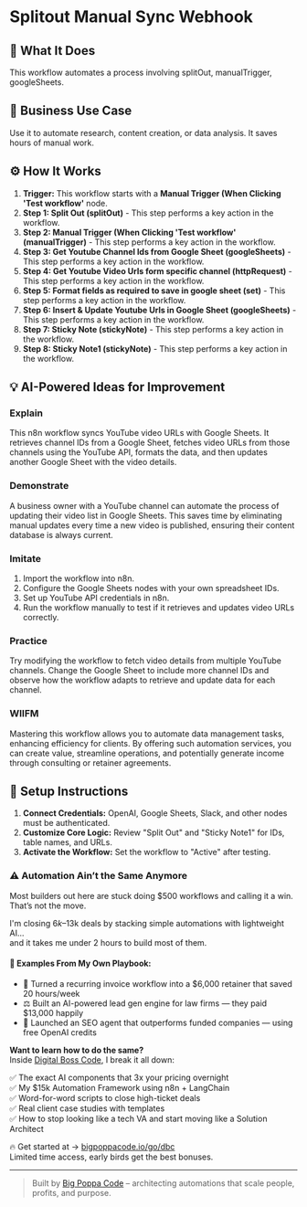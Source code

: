 # Splitout Manual Sync Webhook

## 🚀 What It Does
This workflow automates a process involving splitOut, manualTrigger, googleSheets.

## 💼 Business Use Case
Use it to automate research, content creation, or data analysis. It saves hours of manual work.

## ⚙️ How It Works
1.  **Trigger:** This workflow starts with a **Manual Trigger (When Clicking 'Test workflow'** node.
2. **Step 1: Split Out (splitOut)** - This step performs a key action in the workflow.
3. **Step 2: Manual Trigger (When Clicking 'Test workflow' (manualTrigger)** - This step performs a key action in the workflow.
4. **Step 3: Get Youtube Channel Ids from Google Sheet (googleSheets)** - This step performs a key action in the workflow.
5. **Step 4: Get Youtube Video Urls form specific channel (httpRequest)** - This step performs a key action in the workflow.
6. **Step 5: Format fields as required to save in google sheet (set)** - This step performs a key action in the workflow.
7. **Step 6: Insert & Update Youtube Urls in Google Sheet (googleSheets)** - This step performs a key action in the workflow.
8. **Step 7: Sticky Note (stickyNote)** - This step performs a key action in the workflow.
9. **Step 8: Sticky Note1 (stickyNote)** - This step performs a key action in the workflow.

## 💡 AI-Powered Ideas for Improvement
### Explain
This n8n workflow syncs YouTube video URLs with Google Sheets. It retrieves channel IDs from a Google Sheet, fetches video URLs from those channels using the YouTube API, formats the data, and then updates another Google Sheet with the video details.

### Demonstrate
A business owner with a YouTube channel can automate the process of updating their video list in Google Sheets. This saves time by eliminating manual updates every time a new video is published, ensuring their content database is always current.

### Imitate
1. Import the workflow into n8n.
2. Configure the Google Sheets nodes with your own spreadsheet IDs.
3. Set up YouTube API credentials in n8n.
4. Run the workflow manually to test if it retrieves and updates video URLs correctly.

### Practice
Try modifying the workflow to fetch video details from multiple YouTube channels. Change the Google Sheet to include more channel IDs and observe how the workflow adapts to retrieve and update data for each channel.

### WIIFM
Mastering this workflow allows you to automate data management tasks, enhancing efficiency for clients. By offering such automation services, you can create value, streamline operations, and potentially generate income through consulting or retainer agreements.

## 🔧 Setup Instructions
1. **Connect Credentials:** OpenAI, Google Sheets, Slack, and other nodes must be authenticated.
2. **Customize Core Logic:** Review "Split Out" and "Sticky Note1" for IDs, table names, and URLs.
3. **Activate the Workflow:** Set the workflow to "Active" after testing.

### ⚠️ Automation Ain’t the Same Anymore

Most builders out here are stuck doing $500 workflows and calling it a win.  
That’s not the move.  

I'm closing $6k–$13k deals by stacking simple automations with lightweight AI...  
and it takes me under 2 hours to build most of them.

#### 🧠 Examples From My Own Playbook:
- 🔁 Turned a recurring invoice workflow into a $6,000 retainer that saved 20 hours/week  
- ⚖️ Built an AI-powered lead gen engine for law firms — they paid $13,000 happily  
- 🚀 Launched an SEO agent that outperforms funded companies — using free OpenAI credits  

**Want to learn how to do the same?**  
Inside [Digital Boss Code](https://bigpoppacode.io/go/dbc), I break it all down:

✅ The exact AI components that 3x your pricing overnight  
✅ My $15k Automation Framework using n8n + LangChain  
✅ Word-for-word scripts to close high-ticket deals  
✅ Real client case studies with templates  
✅ How to stop looking like a tech VA and start moving like a Solution Architect  

🔥 Get started at → [bigpoppacode.io/go/dbc](https://bigpoppacode.io/go/dbc)  
Limited time access, early birds get the best bonuses.

---
> Built by [Big Poppa Code](https://bigpoppacode.io) – architecting automations that scale people, profits, and purpose.
